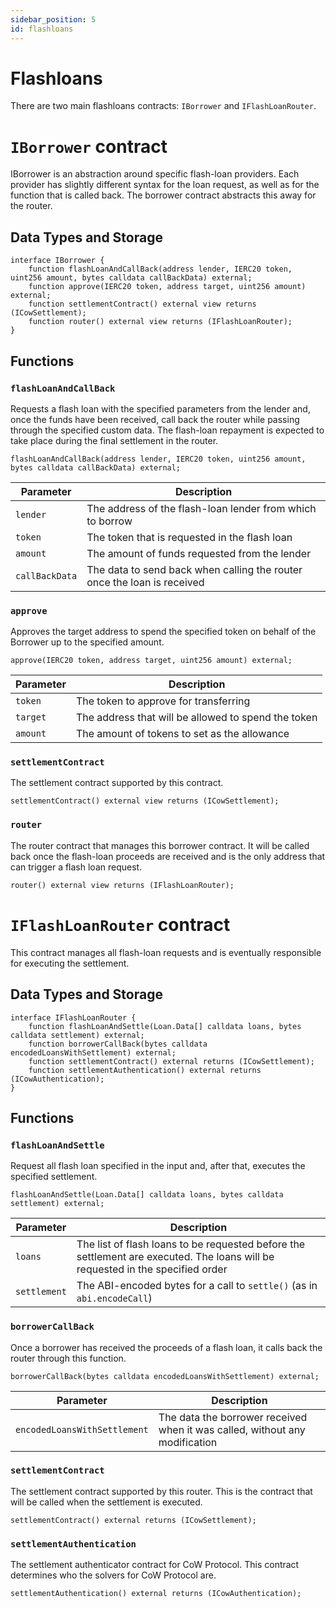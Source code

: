 ```yaml
---
sidebar_position: 5
id: flashloans
---
```


# Flashloans

There are two main flashloans contracts: `IBorrower` and `IFlashLoanRouter`.

# `IBorrower` contract

IBorrower is an abstraction around specific flash-loan providers. Each provider has slightly different syntax for the loan request, as well as for the function that is called back. The borrower contract abstracts this away for the router.

## Data Types and Storage

```solidity
interface IBorrower {
    function flashLoanAndCallBack(address lender, IERC20 token, uint256 amount, bytes calldata callBackData) external;
    function approve(IERC20 token, address target, uint256 amount) external;
    function settlementContract() external view returns (ICowSettlement);
    function router() external view returns (IFlashLoanRouter);
}
```

## Functions

### `flashLoanAndCallBack`

Requests a flash loan with the specified parameters from the lender and, once the funds have been received, call back the router while passing through the specified custom data. The flash-loan repayment is expected to take place during the final settlement in the router.

```solidity
flashLoanAndCallBack(address lender, IERC20 token, uint256 amount, bytes calldata callBackData) external;
```

| **Parameter**  | **Description**                                                         |
|----------------|-------------------------------------------------------------------------|
| `lender`       | The address of the flash-loan lender from which to borrow               |
| `token`        | The token that is requested in the flash loan                           |
| `amount`       | The amount of funds requested from the lender                           |
| `callBackData` | The data to send back when calling the router once the loan is received |

### `approve`

Approves the target address to spend the specified token on behalf of the Borrower up to the specified amount.

```solidity
approve(IERC20 token, address target, uint256 amount) external;
```

| **Parameter** | **Description**                                     |
|---------------|-----------------------------------------------------|
| `token`       | The token to approve for transferring               |
| `target`      | The address that will be allowed to spend the token |
| `amount`      | The amount of tokens to set as the allowance        |

### `settlementContract`

The settlement contract supported by this contract.

```solidity
settlementContract() external view returns (ICowSettlement);
```

### `router`

The router contract that manages this borrower contract. It will be called back once the flash-loan proceeds are received and is the only address that can trigger a flash loan request.

```solidity
router() external view returns (IFlashLoanRouter);
```

# `IFlashLoanRouter` contract

This contract manages all flash-loan requests and is eventually responsible for executing the settlement.

## Data Types and Storage

```solidity
interface IFlashLoanRouter {
    function flashLoanAndSettle(Loan.Data[] calldata loans, bytes calldata settlement) external;
    function borrowerCallBack(bytes calldata encodedLoansWithSettlement) external;
    function settlementContract() external returns (ICowSettlement);
    function settlementAuthentication() external returns (ICowAuthentication);
}
```

## Functions

### `flashLoanAndSettle`

Request all flash loan specified in the input and, after that, executes the specified settlement.

```solidity
flashLoanAndSettle(Loan.Data[] calldata loans, bytes calldata settlement) external;
```

| **Parameter** | **Description**                                                                                                                |
|---------------|--------------------------------------------------------------------------------------------------------------------------------|
| `loans`       | The list of flash loans to be requested before the settlement are executed. The loans will be requested in the specified order |
| `settlement`  | The ABI-encoded bytes for a call to `settle()` (as in `abi.encodeCall`)                                                        |

### `borrowerCallBack`

Once a borrower has received the proceeds of a flash loan, it calls back the router through this function.

```solidity
borrowerCallBack(bytes calldata encodedLoansWithSettlement) external;
```

| **Parameter**                | **Description**                                                             |
|------------------------------|-----------------------------------------------------------------------------|
| `encodedLoansWithSettlement` | The data the borrower received when it was called, without any modification |

### `settlementContract`

The settlement contract supported by this router. This is the contract that will be called when the settlement is executed.

```solidity
settlementContract() external returns (ICowSettlement);
```

### `settlementAuthentication`

The settlement authenticator contract for CoW Protocol. This contract determines who the solvers for CoW Protocol are.

```solidity
settlementAuthentication() external returns (ICowAuthentication);
```